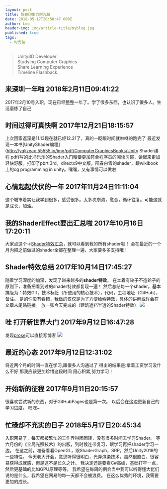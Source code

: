 ```yaml
---
layout: post
title: 胶卷印象的时光轴
date: 2018-05-17T20:50:47.000Z
author: Leo
header-img: img/article-title/myblog.jpg
published: true
tags:
  - 时光轴
---
```


> Unity3D Developer<br>
> Studying Computer Graphics<br>
> Share Learning Experience<br>
> Timeline Flashback.<br>

## 来深圳一年啦 2018年2月11日09:41:22

2017年2月10号入职，现在已经整整一年了。学了很多东西，也认识了很多人。生活磨练了自己

## 时间过得可真快啊 2017年12月21日18:15:57

上次回家返深是11.13现在就已经12.21了，真的一眨眼时间就咻咻的跑完了
最近发现一本书[UnityShader编程](http://yqlizeao.55555.io/img/pdf/ComputerGraphicsBooks/Unity Shader编程.pdf)写的比冯乐乐的Shader入门精要更加符合程序员的阅读习惯，读起来更加轻快舒服。打印了pbrt 3rd，directx9中文版，阳春白雪的shader，跟wikibook上的cg programming in unity。嘿嘿，又有事情可以做啦


## 心情起起伏伏的一年 2017年11月24日11:11:04

这个城市着实让我学到很多，感受很多。太多次崩溃，愈合，循环往复。可能这就是成长，加油。


## 我的ShaderEffect要出汇总啦 2017年10月16日17:20:11

大家点这个->[Shader特效汇总](http://yqlizeao.55555.io/2017/10/16/ShaderEffect/)，就可以看到我的所有shader啦！
会在最近的一个月内把之前做过的shader全部在整理一遍，大家要多多支持哦！

## Shader特效总结 2017年10月14日17:45:27

随着学习深度的加深，发现了越来越多的**shader特效**。
在本着有轮子不造轮子的原则下，准备把看到过的shader特效都复现一遍！
然后总结每一个shader。基本排版为：特效Gif，技术标签（所使用的核心技术），代码，工程地址（GitHub），备注。
是的你没有看错，我做的仅仅是为了方便检索特效，具体的讲解或许会在文章末尾贴链接。
放一张今天完成的（建筑遮挡半透的Shader特效）
![](http://yqlizeao.55555.io/img/article-title/遮挡半透.gif)

## 哇 打开新世界大门 2017年9月12日16:47:28

发现[prose](http://prose.io/ )可以直接写博客
![](http://yqlizeao.55555.io/img/article-title/girl.jpg)


## 最近的心态 2017年9月12日12:31:02

将近两个月的时间一直在学习,跟很多人沟通过了
得出的结果是:拿着工资学习没什么不好
那我应该更加珍惜这段时间
用心积累,努力学习！



## 开始新的征程 2017年9月11日20:15:57

很喜欢尝试新的东西，对于GitHubPages也是第一次。
以后会在这边更新自己的学习进度。
嘿嘿~

## 忙碌却不充实的日子 2018年5月17日20:45:34

入职网易了，每天都被繁忙的工作弄得团团转，没有很多时间去学习Shader。
等六月份的《全局光照技术》的出版，到时候连带复习，跟学习再把shader学习一边。
在这之前，准备看看OpenGL，跟ShaderGraph，SRP，然后Unity2018的一些特性。
今天老大开会，意思听得很明白，光弄渲染技术，虽然很直白，很容易获得成就感，但是这不是长久之计。
我决定还是要看C#高编，基础打牢一点，然后更基础的比如GPU原理等等。
我希望在每周的例会当中我可以听得懂大佬们说的是什么，我希望在网易的每一天都不会被浪费。
在这么优秀的环境，我需要更加的成长。

